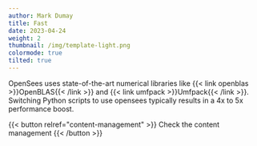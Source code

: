 ```yaml
---
author: Mark Dumay
title: Fast
date: 2023-04-24
weight: 2
thumbnail: /img/template-light.png
colormode: true
tilted: true
---
```


OpenSees uses state-of-the-art numerical libraries like {{< link openblas >}}OpenBLAS{{< /link >}} and {{< link umfpack >}}Umfpack{{< /link >}}. 
Switching Python scripts to use opensees typically results in a 4x to 5x performance boost.

{{< button relref="content-management" >}}
    Check the content management
{{< /button >}}
